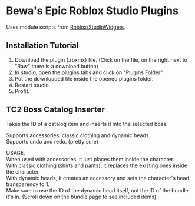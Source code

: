 # Bewa's Epic Roblox Studio Plugins
Uses module scripts from [Roblox/StudioWidgets](https://github.com/Roblox/StudioWidgets).

## Installation Tutorial
1. Download the plugin (.rbxmx) file. (Click on the file, on the right next to "Raw" there is a download button)
2. In studio, open the plugins tabs and click on "Plugins Folder".
3. Put the downloaded file inside the opened plugins folder.
4. Restart studio.
5. Profit.

## TC2 Boss Catalog Inserter
Takes the ID of a catalog item and inserts it into the selected boss.

Supports accessories, classic clothing and dynamic heads.\
Supports undo and redo. (pretty sure)

USAGE:\
When used with accessories, it just places them inside the character.\
With classic clothing (shirts and pants), it replaces the existing ones inside the character.\
With dynamic heads, it creates an accessory and sets the character's head transparency to 1.\
Make sure to use the ID of the dynamic head itself, not the ID of the bundle it's in. (Scroll down on the bundle page to see included items)
